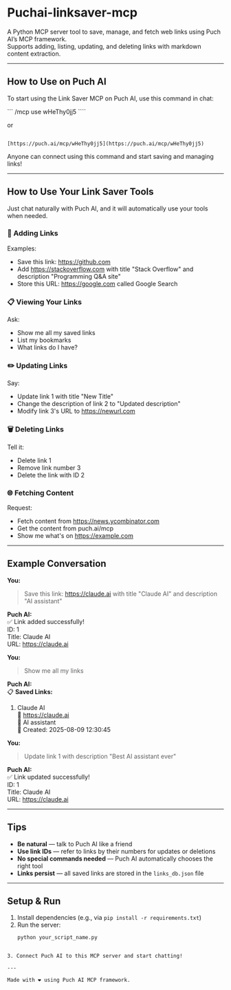 # Puchai-linksaver-mcp

A Python MCP server tool to save, manage, and fetch web links using Puch AI’s MCP framework.  
Supports adding, listing, updating, and deleting links with markdown content extraction.

---
## How to Use on Puch AI

To start using the Link Saver MCP on Puch AI, use this command in chat:


``` /mcp use wHeThy0jj5 ````

or

```

[https://puch.ai/mcp/wHeThy0jj5](https://puch.ai/mcp/wHeThy0jj5)

````

Anyone can connect using this command and start saving and managing links!

---

## How to Use Your Link Saver Tools

Just chat naturally with Puch AI, and it will automatically use your tools when needed.

### 🔗 Adding Links  
Examples:  
- Save this link: https://github.com  
- Add https://stackoverflow.com with title "Stack Overflow" and description "Programming Q&A site"  
- Store this URL: https://google.com called Google Search  

### 📋 Viewing Your Links  
Ask:  
- Show me all my saved links  
- List my bookmarks  
- What links do I have?  

### ✏️ Updating Links  
Say:  
- Update link 1 with title "New Title"  
- Change the description of link 2 to "Updated description"  
- Modify link 3's URL to https://newurl.com  

### 🗑️ Deleting Links  
Tell it:  
- Delete link 1  
- Remove link number 3  
- Delete the link with ID 2  

### 🌐 Fetching Content  
Request:  
- Fetch content from https://news.ycombinator.com  
- Get the content from puch.ai/mcp  
- Show me what's on https://example.com  

---

## Example Conversation

**You:**  
> Save this link: https://claude.ai with title "Claude AI" and description "AI assistant"

**Puch AI:**  
✅ Link added successfully!  
ID: 1  
Title: Claude AI  
URL: https://claude.ai  

**You:**  
> Show me all my links

**Puch AI:**  
📋 **Saved Links:**  
1. Claude AI  
   🔗 https://claude.ai  
   📝 AI assistant  
   📅 Created: 2025-08-09 12:30:45  

**You:**  
> Update link 1 with description "Best AI assistant ever"

**Puch AI:**  
✅ Link updated successfully!  
ID: 1  
Title: Claude AI  
URL: https://claude.ai  

---

## Tips

- **Be natural** — talk to Puch AI like a friend  
- **Use link IDs** — refer to links by their numbers for updates or deletions  
- **No special commands needed** — Puch AI automatically chooses the right tool  
- **Links persist** — all saved links are stored in the `links_db.json` file  

---

## Setup & Run

1. Install dependencies (e.g., via `pip install -r requirements.txt`)  
2. Run the server:  
   ```bash
   python your_script_name.py
````

3. Connect Puch AI to this MCP server and start chatting!

---

Made with ❤️ using Puch AI MCP framework.
